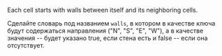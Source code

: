 Each cell starts with walls between itself and its neighboring cells.

Сделайте словарь под названием `walls`, в котором в качестве ключа будут содержаться направления ("N", "S", "E", "W"), а
в качестве значения -- будет указано true, если стена есть и false -- если она отсутствует.
